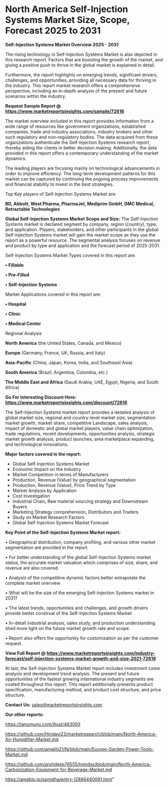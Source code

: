 # North America Self-Injection Systems Market Size, Scope, Forecast 2025 to 2031

<Strong> Self-Injection Systems Market Overview 2025 - 2031</strong>

The rising technology in Self-Injection Systems Market is also depicted in this research report. Factors that are boosting the growth of the market, and giving a positive push to thrive in the global market is explained in detail.

Furthermore, the report highlights on emerging trends, significant drivers, challenges, and opportunities, providing all necessary data for thriving in the industry. This report market research offers a comprehensive perspective, including an in-depth analysis of the present and future scenarios within the industry.

<strong>Request Sample Report @ <a href=https://www.marketreportsinsights.com/sample/72616>https://www.marketreportsinsights.com/sample/72616</a></strong>

The market overview included in this report provides information from a wide range of resources like government organizations, established companies, trade and industry associations, industry brokers and other such regulatory and non-regulatory bodies. The data acquired from these organizations authenticate the Self-Injection Systems research report, thereby aiding the clients in better decision making. Additionally, the data provided in this report offers a contemporary understanding of the market dynamics.

The leading players are focusing mainly on technological advancements in order to improve efficiency. The long-term development patterns for this market can be captured by continuing the ongoing process improvements and financial stability to invest in the best strategies.

Top Key players of Self-Injection Systems Market are:

<strong>BD, Abbott, West Pharma, PharmaJet, Mediprim GmbH, DMC Medical, Retractable Technologies</strong>

<strong><b>Global Self-Injection Systems Market Scope and Size:</b></strong>
The Self-Injection Systems market is declared segment by company, region (country), type, and application. Players, stakeholders, and other participants in the global Self-Injection Systems market will gain the market scope as they use the report as a powerful resource. The segmental analysis focuses on revenue and product by type and application and the forecast period of 2025-2031.

Self-Injection Systems Market Types covered in this report are:

<strong>• Fillable

• Pre-Filled

• Self-Injection Systems</strong>

Market Applications covered in this report are:

<strong>• Hospital

• Clinic

• Medical Center</strong> 

Regional Analysis

<strong>North America</strong> (the United States, Canada, and Mexico)

<strong>Europe</strong> (Germany, France, UK, Russia, and Italy)

<strong>Asia-Pacific</strong> (China, Japan, Korea, India, and Southeast Asia)

<strong>South America</strong> (Brazil, Argentina, Colombia, etc.)

<strong>The Middle East and Africa</strong> (Saudi Arabia, UAE, Egypt, Nigeria, and South Africa)

<strong>Go For Interesting Discount Here: <a href=https://www.marketreportsinsights.com/discount/72616>https://www.marketreportsinsights.com/discount/72616</a></strong>

The Self-Injection Systems market report provides a detailed analysis of global market size, regional and country-level market size, segmentation market growth, market share, competitive Landscape, sales analysis, impact of domestic and global market players, value chain optimization, trade regulations, recent developments, opportunities analysis, strategic market growth analysis, product launches, area marketplace expanding, and technological innovations.

<strong><b>Major factors covered in the report:</b></strong>
<ul>
  <li>Global Self-Injection Systems Market </li>
  <li>Economic Impact on the Industry</li>
  <li>Market Competition in terms of Manufacturers</li>
  <li>Production, Revenue (Value) by geographical segmentation</li>
  <li>Production, Revenue (Value), Price Trend by Type</li>
  <li>Market Analysis by Application</li>
  <li>Cost Investigation</li>
  <li>Industrial Chain, Raw material sourcing strategy and Downstream Buyers</li>
  <li>Marketing Strategy comprehension, Distributors and Traders</li>
  <li>Study on Market Research Factors</li>
  <li>Global Self-Injection Systems Market Forecast</li>
</ul>

<strong><b>Key Point of the Self-Injection Systems Market report:</b></strong>

• Geographical distribution, company profiling, and various other market segmentation are provided in the report.

• For better understanding of the global Self-Injection Systems market status, the accurate market valuation which comprises of size, share, and revenue are also covered.

• Analysis of the competitive dynamic factors better extrapolate the complete market overview

• What will be the size of the emerging Self-Injection Systems market in 2031?

• The latest trends, opportunities and challenges, and growth drivers provide better construal of the Self-Injection Systems Market.

• In-detail industrial analysis, sales study, and production understanding shed more light on the future market growth rate and scope.

• Report also offers the opportunity for customization as per the customer request.

<strong><b>View Full Report @ <a href=https://www.marketreportsinsights.com/industry-forecast/self-injection-systems-market-growth-and-size-2021-72616>https://www.marketreportsinsights.com/industry-forecast/self-injection-systems-market-growth-and-size-2021-72616</a></b></strong>


At last, the Self-Injection Systems Market report includes investment come analysis and development trend analysis. The present and future opportunities of the fastest growing international industry segments are coated throughout this report. This report additionally presents product specification, manufacturing method, and product cost structure, and price structure.

<strong>Contact Us:</strong>
sales@marketreportsinsights.com

<strong>Our other reports:</strong>

<a href=https://tanomuno.com/illust/463093>https://tanomuno.com/illust/463093</a>

<a href=https://github.com/Hindavi23/marketresearch/blob/main/North-America-Air-Humidifier-Market.md>https://github.com/Hindavi23/marketresearch/blob/main/North-America-Air-Humidifier-Market.md</a>

<a href=https://github.com/anjaliiii21/N/blob/main/Europe-Garden-Power-Tools-Market.md>https://github.com/anjaliiii21/N/blob/main/Europe-Garden-Power-Tools-Market.md</a>

<a href=https://github.com/arshdeep76555/trendss/blob/main/North-America-Carbonization-Equipment-for-Beverage-Market.md>https://github.com/arshdeep76555/trendss/blob/main/North-America-Carbonization-Equipment-for-Beverage-Market.md</a>

<a href=https://ameblo.jp/samidha/entry-12886440091.html>https://ameblo.jp/samidha/entry-12886440091.html</a>"
